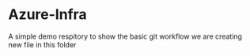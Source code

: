 # Azure-Infra
A simple demo respitory to show the basic git workflow
we are creating new file in this folder
